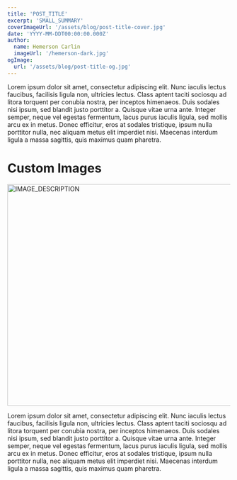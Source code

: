 ```yaml
---
title: 'POST_TITLE'
excerpt: 'SMALL_SUMMARY'
coverImageUrl: '/assets/blog/post-title-cover.jpg'
date: 'YYYY-MM-DDT00:00:00.000Z'
author:
  name: Hemerson Carlin
  imageUrl: '/hemerson-dark.jpg'
ogImage:
  url: '/assets/blog/post-title-og.jpg'
---
```


Lorem ipsum dolor sit amet, consectetur adipiscing elit. Nunc iaculis lectus faucibus, facilisis ligula non, ultricies lectus. Class aptent taciti sociosqu ad litora torquent per conubia nostra, per inceptos himenaeos. Duis sodales nisi ipsum, sed blandit justo porttitor a. Quisque vitae urna ante. Integer semper, neque vel egestas fermentum, lacus purus iaculis ligula, sed mollis arcu ex in metus. Donec efficitur, eros at sodales tristique, ipsum nulla porttitor nulla, nec aliquam metus elit imperdiet nisi. Maecenas interdum ligula a massa sagittis, quis maximus quam pharetra.

# Custom Images

<img alt="IMAGE_DESCRIPTION" height="500" src="/assets/blog/path-to-image.jpg" title="IMAGE_DESCRIPTION" width="1000" />

Lorem ipsum dolor sit amet, consectetur adipiscing elit. Nunc iaculis lectus faucibus, facilisis ligula non, ultricies lectus. Class aptent taciti sociosqu ad litora torquent per conubia nostra, per inceptos himenaeos. Duis sodales nisi ipsum, sed blandit justo porttitor a. Quisque vitae urna ante. Integer semper, neque vel egestas fermentum, lacus purus iaculis ligula, sed mollis arcu ex in metus. Donec efficitur, eros at sodales tristique, ipsum nulla porttitor nulla, nec aliquam metus elit imperdiet nisi. Maecenas interdum ligula a massa sagittis, quis maximus quam pharetra.

